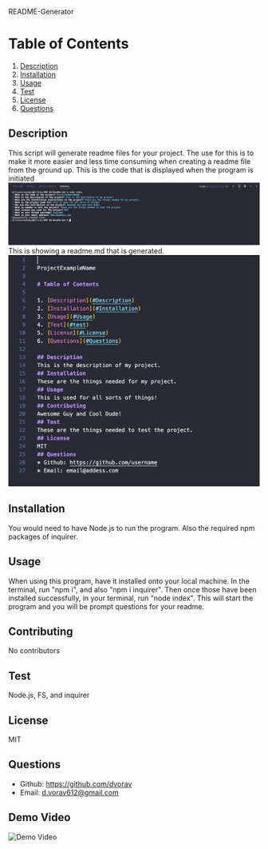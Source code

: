 
README-Generator

# Table of Contents

1. [Description](#Description)
2. [Installation](#Installation)
3. [Usage](#Usage)
4. [Test](#test)
5. [License](#License)
6. [Questions](#Questions)

## Description
This script will generate readme files for your project. The use for this is to make it more easier and less time consuming when creating a readme file from the ground up. 
This is the code that is displayed when the program is initiated 
![Code](images/ImgOfCode.PNG)
This is showing a readme.md that is generated.
![Code](images/ImgOfReadMeExample.PNG)

      
## Installation
You would need to have Node.js to run the program. Also the required npm packages of inquirer.
## Usage
When using this program, have it installed onto your local machine. In the terminal, run "npm i", and also "npm i inquirer". Then once those have been installed successfully, in your terminal, run "node index". This will start the program and you will be prompt questions for your readme.
## Contributing
No contributors
## Test
Node.js, FS, and inquirer
## License
MIT
## Questions
* Github: https://github.com/dvorav
* Email: d.vorav612@gmail.com

## Demo Video 

![Demo Video](images/videoExample.gif)

